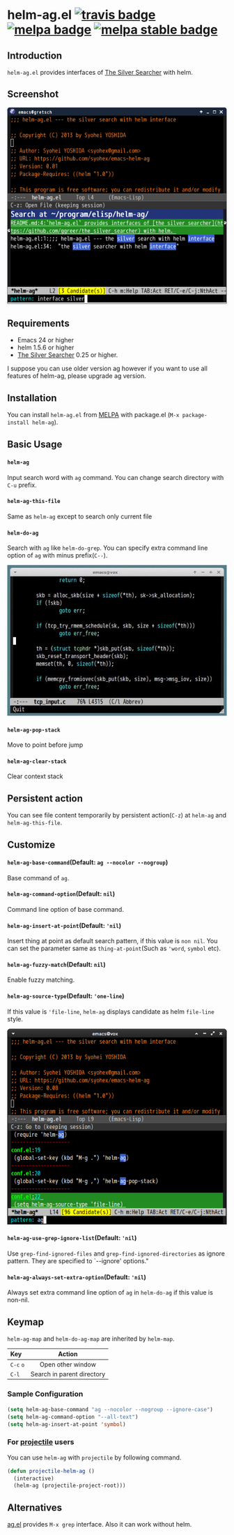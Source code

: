 # helm-ag.el [![travis badge][travis-badge]][travis-link] [![melpa badge][melpa-badge]][melpa-link] [![melpa stable badge][melpa-stable-badge]][melpa-stable-link]

## Introduction
`helm-ag.el` provides interfaces of [The Silver Searcher](https://github.com/ggreer/the_silver_searcher) with helm.


## Screenshot

![helm-ag](image/helm-ag.png)


## Requirements

* Emacs 24 or higher
* helm 1.5.6 or higher
* [The Silver Searcher](https://github.com/ggreer/the_silver_searcher) 0.25 or higher.

I suppose you can use older version ag however if you want to use all features of helm-ag, please upgrade ag version.

## Installation

You can install `helm-ag.el` from [MELPA](https://github.com/milkypostman/melpa.git) with package.el (`M-x package-install helm-ag`).


## Basic Usage

#### `helm-ag`

Input search word with `ag` command. You can change search directory
with `C-u` prefix.

#### `helm-ag-this-file`

Same as `helm-ag` except to search only current file

#### `helm-do-ag`

Search with `ag` like `helm-do-grep`. You can specify extra command line option
of `ag` with minus prefix(`C--`).

![helm-do-ag](image/helm-do-ag.gif)

#### `helm-ag-pop-stack`

Move to point before jump

#### `helm-ag-clear-stack`

Clear context stack


## Persistent action

You can see file content temporarily by persistent action(`C-z`)
at `helm-ag` and `helm-ag-this-file`.


## Customize

#### `helm-ag-base-command`(Default: `ag --nocolor --nogroup`)

Base command of `ag`.

#### `helm-ag-command-option`(Default: `nil`)

Command line option of base command.

#### `helm-ag-insert-at-point`(Default: `'nil`)

Insert thing at point as default search pattern, if this value is `non nil`.
You can set the parameter same as `thing-at-point`(Such as `'word`, `symbol` etc).

#### `helm-ag-fuzzy-match`(Default: `nil`)

Enable fuzzy matching.

#### `helm-ag-source-type`(Default: `'one-line`)

If this value is `'file-line`, `helm-ag` displays candidate as helm `file-line` style.

![helm-ag-file-line](image/helm-ag-file-line.png)

#### `helm-ag-use-grep-ignore-list`(Default: `'nil`)

Use `grep-find-ignored-files` and `grep-find-ignored-directories` as ignore pattern.
They are specified to `--ignore' options."

#### `helm-ag-always-set-extra-option`(Default: `'nil`)

Always set extra command line option of `ag` in `helm-do-ag`
if this value is non-nil.


## Keymap

`helm-ag-map` and `helm-do-ag-map` are inherited by `helm-map`.

| Key                  | Action                     |
|:---------------------|:--------------------------:|
| `C-c` `o`            | Open other window          |
| `C-l`                | Search in parent directory |


### Sample Configuration

```lisp
(setq helm-ag-base-command "ag --nocolor --nogroup --ignore-case")
(setq helm-ag-command-option "--all-text")
(setq helm-ag-insert-at-point 'symbol)
```

### For [projectile](https://github.com/bbatsov/projectile/) users

You can use `helm-ag` with `projectile` by following command.

```lisp
(defun projectile-helm-ag ()
  (interactive)
  (helm-ag (projectile-project-root)))
```

## Alternatives

[ag.el](https://github.com/Wilfred/ag.el) provides `M-x grep` interface.
Also it can work without helm.

[travis-badge]: https://travis-ci.org/syohex/emacs-helm-ag.png
[travis-link]: https://travis-ci.org/syohex/emacs-helm-ag
[melpa-link]: http://melpa.org/#/helm-ag
[melpa-stable-link]: http://stable.melpa.org/#/helm-ag
[melpa-badge]: http://melpa.org/packages/helm-ag-badge.svg
[melpa-stable-badge]: http://stable.melpa.org/packages/helm-ag-badge.svg
